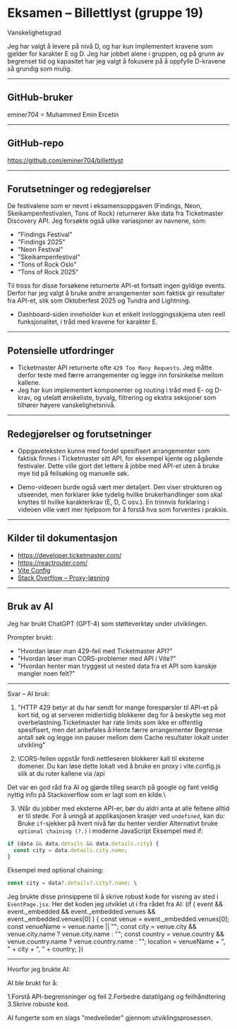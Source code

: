 # Eksamen – Billettlyst (gruppe 19)

Vanskelighetsgrad

Jeg har valgt å levere på nivå D, og har kun implementert kravene som gjelder for karakter E og D.
Jeg har jobbet alene i gruppen, og på grunn av begrenset tid og kapasitet har jeg valgt å fokusere på å oppfylle D-kravene så grundig som mulig.

---

## GitHub-bruker

eminer704 = Muhammed Emin Ercetin

---

## GitHub-repo

https://github.com/eminer704/billettlyst

---

## Forutsetninger og redegjørelser

De festivalene som er nevnt i eksamensoppgaven (Findings, Neon, Skeikampenfestivalen, Tons of Rock) returnerer ikke data fra Ticketmaster Discovery API. Jeg forsøkte også ulike variasjoner av navnene, som:

  * "Findings Festival"
  * "Findings 2025"
  * "Neon Festival"
  * "Skeikampenfestival"
  * "Tons of Rock Oslo"
  * "Tons of Rock 2025"

  Til tross for disse forsøkene returnerte API-et fortsatt ingen gyldige events. Derfor har jeg valgt å bruke andre arrangementer som faktisk gir resultater fra API-et, slik som Oktoberfest 2025 og Tundra and Lightning.

* Dashboard-siden inneholder kun et enkelt innloggingsskjema uten reell funksjonalitet, i tråd med kravene for karakter E.

---

## Potensielle utfordringer

* Ticketmaster API returnerte ofte `429 Too Many Requests`. Jeg måtte derfor teste med færre arrangementer og legge inn forsinkelse mellom kallene.
* Jeg har kun implementert komponenter og routing i tråd med E- og D-krav, og utelatt ønskeliste, byvalg, filtrering og ekstra seksjoner som tilhører høyere vanskelighetsnivå.

---

## Redegjørelser og forutsetninger

* Oppgaveteksten kunne med fordel spesifisert arrangementer som faktisk finnes i Ticketmaster sitt API, for eksempel kjente og pågående festivaler. Dette ville gjort det lettere å jobbe med API-et uten å bruke mye tid på feilsøking og manuelle søk.

* Demo-videoen burde også vært mer detaljert. Den viser strukturen og utseendet, men forklarer ikke tydelig hvilke brukerhandlinger som skal knyttes til hvilke karakterkrav (E, D, C osv.). En trinnvis forklaring i videoen ville vært mer hjelpsom for å forstå hva som forventes i praksis.

---

## Kilder til dokumentasjon

* https://developer.ticketmaster.com/
* https://reactrouter.com/
* [Vite Config](https://vitejs.dev/config/)
* [Stack Overflow – Proxy-løsning](https://stackoverflow.com/questions/64677212/how-to-configure-proxy-in-vite)

---

## Bruk av AI

Jeg har brukt ChatGPT (GPT-4) som støtteverktøy under utviklingen.

Prompter brukt:

* "Hvordan løser man 429-feil med Ticketmaster API?"
* "Hvordan løser man CORS-problemer med API i Vite?"
* "Hvordan henter man tryggest ut nested data fra et API som kanskje mangler noen felt?"

---

Svar – AI bruk: 

1. "HTTP 429 betyr at du har sendt for mange forespørsler til API-et på kort tid, og at serveren midlertidig blokkerer deg for å beskytte seg mot overbelastning.Ticketmaster har rate limits som ikke er offentlig spesifisert, men det anbefales å:Hente færre arrangementer
Begrense antall søk og legge inn pauser mellom dem
Cache resultater lokalt under utvikling"

2. \CORS-feilen oppstår fordi nettleseren blokkerer kall til eksterne domener. Du kan løse dette lokalt ved å bruke en proxy i vite.config.js slik at du ruter kallene via /api

Det var en god råd fra AI og gjørde tilleg search på google og fant veldig nyttig info på Stackoverflow som er lagt som en kilde.\

3. \Når du jobber med eksterne API-er, bør du aldri anta at alle feltene alltid er til stede. For å unngå at applikasjonen krasjer ved `undefined`, kan du:
Bruke `if`-sjekker på hvert nivå før du henter verdier
Alternativt bruke `optional chaining (?.)` i moderne JavaScript
Eksempel med if:

```js
if (data && data.details && data.details.city) {
  const city = data.details.city.name;
}
```
Eksempel med optional chaining:

```js
const city = data?.details?.city?.name; \
```

Jeg brukte disse prinsippene til å skrive robust kode for visning av sted i `EventPage.jsx`. Her det koden jeg utviklet ut i fra rådet fra AI:
(if (
        event &&
        event._embedded &&
        event._embedded.venues &&
        event._embedded.venues[0]
    ) {
        const venue = event._embedded.venues[0];
        const venueName = venue.name || "";
        const city = venue.city && venue.city.name ? venue.city.name : "";
        const country = venue.country && venue.country.name ? venue.country.name : "";
        location = venueName + ", " + city + ", " + country;
    })


---

Hvorfor jeg brukte AI:

AI ble brukt for å:

1.Forstå API-begrensninger og feil
2.Forbedre datatilgang og feilhåndtering
3.Skrive robuste kod.


AI fungerte som en slags "medveileder" gjennom utviklingsprosessen.
